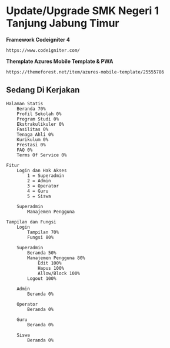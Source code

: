 # Update/Upgrade SMK Negeri 1 Tanjung Jabung Timur
**Framework Codeigniter 4**
```
https://www.codeigniter.com/
```
**Themplate Azures Mobile Template & PWA**
```
https://themeforest.net/item/azures-mobile-template/25555786
```

## Sedang Di Kerjakan
    Halaman Statis
        Beranda 70%
        Profil Sekolah 0%
        Program Studi 0%
        Ekstrakulikuler 0%
        Fasilitas 0%
        Tenaga Ahli 0%
        Kurikulum 0%
        Prestasi 0%
        FAQ 0%
        Terms Of Service 0%

    Fitur
        Login dan Hak Akses
            1 = Superadmin
            2 = Admin
            3 = Operator
            4 = Guru
            5 = Siswa
                
        Superadmin
            Manajemen Pengguna

    Tampilan dan Fungsi
        Login
            Tampilan 70%
            Fungsi 80%

        Superadmin
            Beranda 50%
            Manajemen Pengguna 80%
                Edit 100%
                Hapus 100%
                Allow/Block 100%
            Logout 100%

        Admin
            Beranda 0%

        Operator
            Beranda 0%

        Guru
            Beranda 0%

        Siswa
            Beranda 0%